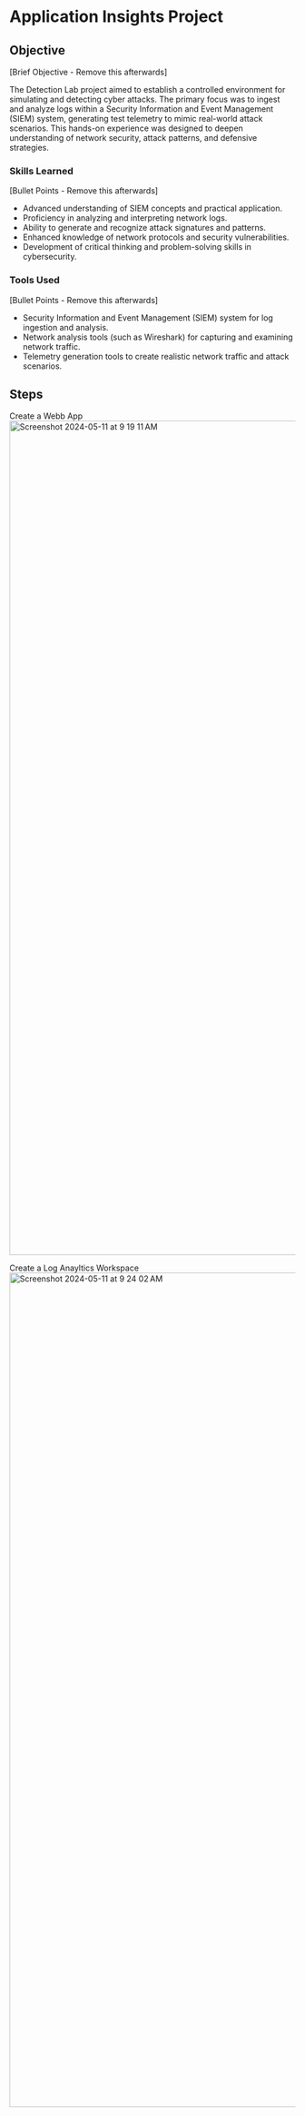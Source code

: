 # Application Insights Project

## Objective
[Brief Objective - Remove this afterwards]

The Detection Lab project aimed to establish a controlled environment for simulating and detecting cyber attacks. The primary focus was to ingest and analyze logs within a Security Information and Event Management (SIEM) system, generating test telemetry to mimic real-world attack scenarios. This hands-on experience was designed to deepen understanding of network security, attack patterns, and defensive strategies.

### Skills Learned
[Bullet Points - Remove this afterwards]

- Advanced understanding of SIEM concepts and practical application.
- Proficiency in analyzing and interpreting network logs.
- Ability to generate and recognize attack signatures and patterns.
- Enhanced knowledge of network protocols and security vulnerabilities.
- Development of critical thinking and problem-solving skills in cybersecurity.

### Tools Used
[Bullet Points - Remove this afterwards]

- Security Information and Event Management (SIEM) system for log ingestion and analysis.
- Network analysis tools (such as Wireshark) for capturing and examining network traffic.
- Telemetry generation tools to create realistic network traffic and attack scenarios.

## Steps
Create a Webb App<img width="1470" alt="Screenshot 2024-05-11 at 9 19 11 AM" src="https://github.com/Hunter102002/ApplicationInsights/assets/98543129/12c97286-2a8a-4f81-86d0-fac0749e0e18">


Create a Log Anayltics Workspace<img width="1470" alt="Screenshot 2024-05-11 at 9 24 02 AM" src="https://github.com/Hunter102002/ApplicationInsights/assets/98543129/bf8b25e2-7bac-4399-9217-a43819bae0e0">

